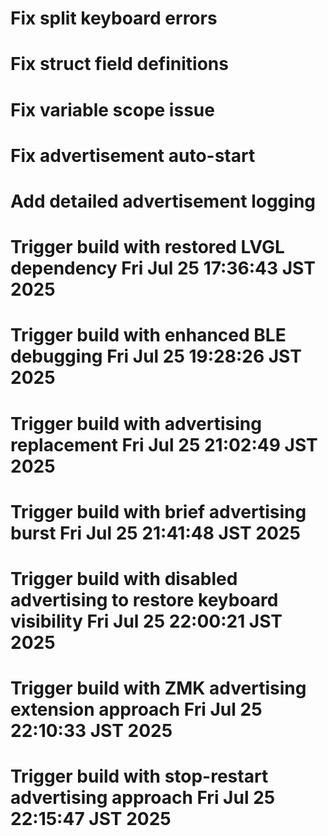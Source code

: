 # Fix split keyboard errors
# Fix struct field definitions
# Fix variable scope issue
# Fix advertisement auto-start
# Add detailed advertisement logging
# Trigger build with restored LVGL dependency Fri Jul 25 17:36:43 JST 2025
# Trigger build with enhanced BLE debugging Fri Jul 25 19:28:26 JST 2025
# Trigger build with advertising replacement Fri Jul 25 21:02:49 JST 2025
# Trigger build with brief advertising burst Fri Jul 25 21:41:48 JST 2025
# Trigger build with disabled advertising to restore keyboard visibility Fri Jul 25 22:00:21 JST 2025
# Trigger build with ZMK advertising extension approach Fri Jul 25 22:10:33 JST 2025
# Trigger build with stop-restart advertising approach Fri Jul 25 22:15:47 JST 2025
